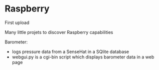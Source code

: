 # Raspberry
First upload

Many little projets to discover Raspberry capabilities

Barometer: 
  - logs pressure data from a SenseHat in a SQlite database
  - webgui.py is a cgi-bin script which displays barometer data in a web page
  
  
